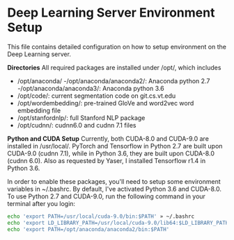 # Deep Learning Server Environment Setup
This file contains detailed configuration on how to setup environment on the Deep Learning server.

**Directories**
All required packages are installed under /opt/, which includes
- /opt/anaconda/
	-/opt/anaconda/anaconda2/: Anaconda python 2.7 
	-/opt/anaconda/anaconda3/: Anaconda python 3.6
- /opt/code/: current segmentation code on git.cs.vt.edu
- /opt/wordembedding/: pre-trained GloVe and word2vec word embedding file
- /opt/stanfordnlp/: full Stanford NLP package
- /opt/cudnn/: cudnn6.0 and cudnn 7.1 files


**Python and CUDA Setup**
Currently, both CUDA-8.0 and CUDA-9.0 are installed in /usr/local/. 
PyTorch and Tensorflow in Python 2.7 are built upon CUDA-9.0 (cudnn 7.1), 
while in Python 3.6, they are built upon CUDA-8.0 (cudnn 6.0). 
Also as requested by Yaser, I installed Tensorflow r1.4 in Python 3.6.

In order to enable these packages, you'll need to setup some environment variables in ~/.bashrc.
By default, I've activated Python 3.6 and CUDA-8.0. To use Python 2.7 and CUDA-9.0, run the following
command in your terminal after you login:

``` bash
echo 'export PATH=/usr/local/cuda-9.0/bin:$PATH' » ~/.bashrc
echo 'export LD_LIBRARY_PATH=/usr/local/cuda-9.0/lib64:$LD_LIBRARY_PATH' >> ~/.bashrc
echo 'export PATH=/opt/anaconda/anaconda2/bin:$PATH'
```
